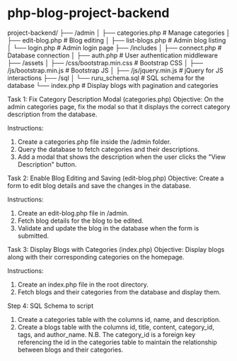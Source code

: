 # php-blog-project-backend
 
project-backend/
├── /admin
│   ├── categories.php         # Manage categories
│   ├── edit-blog.php          # Blog editing
│   ├── list-blogs.php              # Admin blog listing
│   └── login.php              # Admin login page
├── /includes
│   ├── connect.php            # Database connection
│   ├── auth.php               # User authentication middleware
├── /assets
│   ├── /css/bootstrap.min.css # Bootstrap CSS
│   ├── /js/bootstrap.min.js   # Bootstrap JS
│   ├── /js/jquery.min.js      # jQuery for JS interactions
├── /sql
│   └── ruru_schema.sql             # SQL schema for the database
└── index.php                  # Display blogs with pagination and categories



Task 1: Fix Category Description Modal (categories.php)
Objective: On the admin categories page, fix the modal so that it displays the correct category description from the database.

Instructions:
1. Create a categories.php file inside the /admin folder.
2. Query the database to fetch categories and their descriptions.
3. Add a modal that shows the description when the user clicks the "View Description" button.

Task 2: Enable Blog Editing and Saving (edit-blog.php)
Objective: Create a form to edit blog details and save the changes in the database.

Instructions:
1. Create an edit-blog.php file in /admin.
2. Fetch blog details for the blog to be edited.
3. Validate and update the blog in the database when the form is submitted.

Task 3: Display Blogs with Categories (index.php)
Objective: Display blogs along with their corresponding categories on the homepage.

Instructions:
1. Create an index.php file in the root directory.
2. Fetch blogs and their categories from the database and display them.

Step 4: SQL Schema to script
1. Create a categories table with the columns id, name, and description.
2. Create a blogs table with the columns id, title, content, category_id, tags, and author_name. 
N.B. The category_id is a foreign key referencing the id in the categories table to maintain the relationship between blogs and their categories.